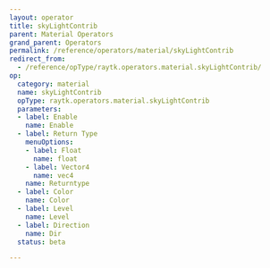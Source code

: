 ```yaml
---
layout: operator
title: skyLightContrib
parent: Material Operators
grand_parent: Operators
permalink: /reference/operators/material/skyLightContrib
redirect_from:
  - /reference/opType/raytk.operators.material.skyLightContrib/
op:
  category: material
  name: skyLightContrib
  opType: raytk.operators.material.skyLightContrib
  parameters:
  - label: Enable
    name: Enable
  - label: Return Type
    menuOptions:
    - label: Float
      name: float
    - label: Vector4
      name: vec4
    name: Returntype
  - label: Color
    name: Color
  - label: Level
    name: Level
  - label: Direction
    name: Dir
  status: beta

---
```

